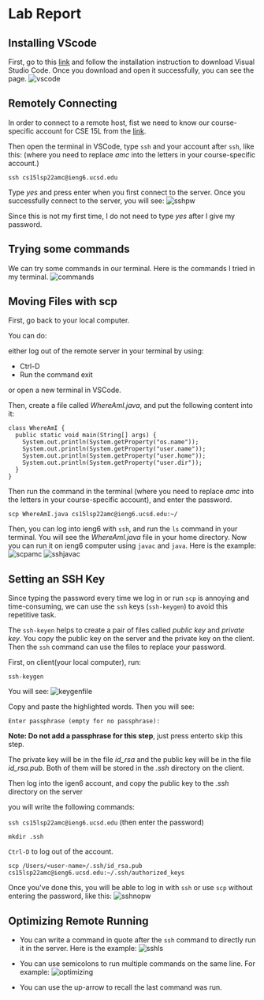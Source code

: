 # Lab Report
## Installing VScode
First, go to this [link](https://code.visualstudio.com/download) and follow the installation instruction to download Visual Studio Code.
Once you download and open it successfully, you can see the page.
![vscode](vscode.png)

## Remotely Connecting
In order to connect to a remote host, fist we need to know our course-specific account for CSE 15L from the [link](https://sdacs.ucsd.edu/~icc/index.php).

Then open the terminal in VSCode, type `ssh` and your account after `ssh`, like this: (where you need to replace *amc* into the letters in your course-specific account.)

`ssh cs15lsp22amc@ieng6.ucsd.edu`

Type *yes* and press enter when you first connect to the server. Once you successfully connect to the server, you will see: ![sshpw](sshpw.png)

Since this is not my first time, I do not need to type *yes* after I give my password. 


## Trying some commands
We can try some commands in our terminal. Here is the commands I tried in my terminal. ![commands](commands.png)


## Moving Files with scp
First, go back to your local computer. 

You can do: 

either log out of the remote server in your terminal by using:

* Ctrl-D
* Run the command exit

or open a new terminal in VSCode.

Then, create a file called *WhereAmI.java*, and put the following content into it:
```
class WhereAmI {
  public static void main(String[] args) {
    System.out.println(System.getProperty("os.name"));
    System.out.println(System.getProperty("user.name"));
    System.out.println(System.getProperty("user.home"));
    System.out.println(System.getProperty("user.dir"));
  }
}
```
Then run the command in the terminal (where you need to replace *amc* into the letters in your course-specific account), and enter the password.

`scp WhereAmI.java cs15lsp22amc@ieng6.ucsd.edu:~/`

Then, you can log into ieng6 with `ssh`, and run the `ls` command in your terminal. You will see the *WhereAmI.java* file in your home directory. Now you can run it on ieng6 computer using `javac` and `java`. Here is the example:
![scpamc](scpamc.png) 
![sshjavac](sshjavac.png)


## Setting an SSH Key
Since typing the password every time we log in or run `scp` is annoying and time-consuming, we can use the `ssh` keys (`ssh-keygen`) to avoid this repetitive task.

The `ssh-keyen` helps to create a pair of files called *public key* and *private key*. You copy the public key on the server and the private key on the client. Then the `ssh` command can use the files to replace your password.

First, on client(your local computer), run: 

`ssh-keygen`

You will see: 
![keygenfile](keygenfile.png)

Copy and paste the highlighted words. Then you will see:

`Enter passphrase (empty for no passphrase):`

**Note: Do not add a passphrase for this step**, just press enterto skip this step.

The private key will be in the file *id_rsa* and the public key will be in the file *id_rsa.pub*. Both of them will be stored in the *.ssh* directory on the client.

Then log into the igen6 account, and copy the public key to the *.ssh* directory on the server 

you will write the following commands:

`ssh cs15lsp22amc@ieng6.ucsd.edu` (then enter the password)

`mkdir .ssh`

`Ctrl-D` to log out of the account.

`scp /Users/<user-name>/.ssh/id_rsa.pub cs15lsp22amc@ieng6.ucsd.edu:~/.ssh/authorized_keys`

Once you've done this, you will be able to log in with `ssh` or use `scp` without entering the password, like this:
![sshnopw](sshnopw.png)


## Optimizing Remote Running

* You can write a command in quote after the `ssh` command to directly run it in the server. Here is the example:
![sshls](sshls.png)

* You can use semicolons to run multiple commands on the same line. For example:
![optimizing](optimizing.png)

* You can use the up-arrow to recall the last command was run.